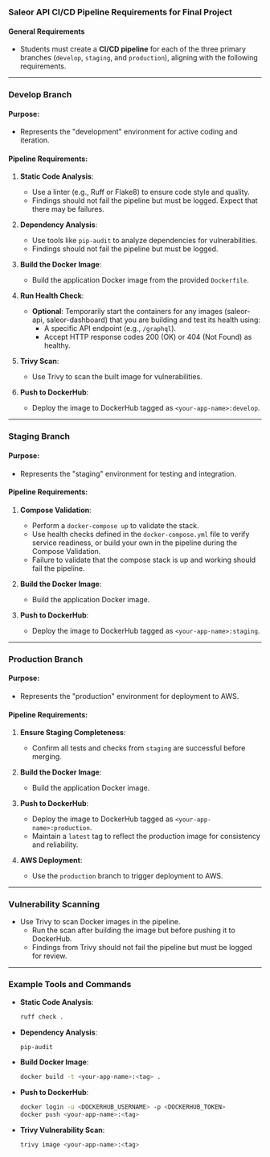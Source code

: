 ### Saleor API CI/CD Pipeline Requirements for Final Project

#### **General Requirements**
- Students must create a **CI/CD pipeline** for each of the three primary branches (`develop`, `staging`, and `production`), aligning with the following requirements.

---

### **Develop Branch**
#### Purpose:
- Represents the "development" environment for active coding and iteration.

#### Pipeline Requirements:
1. **Static Code Analysis**:
   - Use a linter (e.g., Ruff or Flake8) to ensure code style and quality.
   - Findings should not fail the pipeline but must be logged. Expect that there may be failures.

2. **Dependency Analysis**:
   - Use tools like `pip-audit` to analyze dependencies for vulnerabilities.
   - Findings should not fail the pipeline but must be logged.

3. **Build the Docker Image**:
   - Build the application Docker image from the provided `Dockerfile`.

4. **Run Health Check**:
   - **Optional**: Temporarily start the containers for any images (saleor-api, saleor-dashboard) that you are building and test its health using:
     - A specific API endpoint (e.g., `/graphql`).
     - Accept HTTP response codes 200 (OK) or 404 (Not Found) as healthy.

5. **Trivy Scan**:
    - Use Trivy to scan the built image for vulnerabilities.

5. **Push to DockerHub**:
   - Deploy the image to DockerHub tagged as `<your-app-name>:develop`.

---

### **Staging Branch**
#### Purpose:
- Represents the "staging" environment for testing and integration.

#### Pipeline Requirements:
1. **Compose Validation**:
   - Perform a `docker-compose up` to validate the stack.
   - Use health checks defined in the `docker-compose.yml` file to verify service readiness, or build your own in the pipeline during the Compose Validation.
   - Failure to validate that the compose stack is up and working should fail the pipeline.

2. **Build the Docker Image**:
   - Build the application Docker image.

3. **Push to DockerHub**:
   - Deploy the image to DockerHub tagged as `<your-app-name>:staging`.

---

### **Production Branch**
#### Purpose:
- Represents the "production" environment for deployment to AWS.

#### Pipeline Requirements:
1. **Ensure Staging Completeness**:
   - Confirm all tests and checks from `staging` are successful before merging.

2. **Build the Docker Image**:
   - Build the application Docker image.

3. **Push to DockerHub**:
   - Deploy the image to DockerHub tagged as `<your-app-name>:production`.
   - Maintain a `latest` tag to reflect the production image for consistency and reliability.

4. **AWS Deployment**:
   - Use the `production` branch to trigger deployment to AWS.

---

### **Vulnerability Scanning**
- Use Trivy to scan Docker images in the pipeline.
  - Run the scan after building the image but before pushing it to DockerHub.
  - Findings from Trivy should not fail the pipeline but must be logged for review.

---

### **Example Tools and Commands**
- **Static Code Analysis**:
  ```bash
  ruff check .
  ```

- **Dependency Analysis**:
  ```bash
  pip-audit
  ```

- **Build Docker Image**:
  ```bash
  docker build -t <your-app-name>:<tag> .
  ```

- **Push to DockerHub**:
  ```bash
  docker login -u <DOCKERHUB_USERNAME> -p <DOCKERHUB_TOKEN>
  docker push <your-app-name>:<tag>
  ```

- **Trivy Vulnerability Scan**:
  ```bash
  trivy image <your-app-name>:<tag>
  ```

